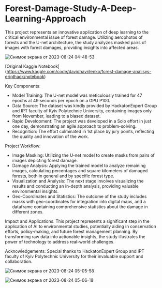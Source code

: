 # Forest-Damage-Study-A-Deep-Learning-Approach
This project represents an innovative application of deep learning to the critical environmental issue of forest damage. Utilizing aerophotos of forests and the U-net architecture, the study analyzes masked pairs of images with forest damages, providing insights into affected areas.

![Снимок экрана от 2023-08-24 04-48-53](https://github.com/D1H1/Forest-Damage-Study-A-Deep-Learning-Approach/assets/94292673/a53924e9-cb2d-4de8-b734-0b837c6b305f)

[Original Kaggle Notebook] (https://www.kaggle.com/code/davidhavrilenko/forest-damage-analisys-eripthack/notebook)

Key Components:
- Model Training: The U-net model was meticulously trained for 47 epochs at 49 seconds per epoch on a GPU P100.
- Data Source: The dataset was kindly provided by HackatonExpert Group and IPT faculty of Kyiv Polytechnic University, containing images only from November, leading to a biased dataset.
- Rapid Development: The project was developed in a Solo effort in just one day, demonstrating an agile approach to problem-solving.
- Recognition: The effort culminated in 1st place by jury points, reflecting the quality and innovation of the work.


Project Workflow:
- Image Masking: Utilizing the U-net model to create masks from pairs of images depicting forest damage.
- Damage Analysis: Applying the trained model to analyze remaining images, calculating percentages and square kilometers of damaged forests, both in general and by specific forest type.
- Visualization and Analysis: The next stage involves visualizing the results and conducting an in-depth analysis, providing valuable environmental insights.
- Geo-Coordinates and Statistics: The outcome of the study includes masks with geo-coordinates for integration into digital maps, and a dataframe containing comprehensive statistics about the damage in different zones.


Impact and Applications:
This project represents a significant step in the application of AI to environmental studies, potentially aiding in conservation efforts, policy-making, and future forest management planning. By transforming raw data into actionable insights, the study illustrates the power of technology to address real-world challenges.

Acknowledgements:
Special thanks to HackatonExpert Group and IPT faculty of Kyiv Polytechnic University for their invaluable support and collaboration.

![Снимок экрана от 2023-08-24 05-05-58](https://github.com/D1H1/Forest-Damage-Study-A-Deep-Learning-Approach/assets/94292673/13710ff3-425e-4f07-9e41-1c6dab45de87)

![Снимок экрана от 2023-08-24 05-06-18](https://github.com/D1H1/Forest-Damage-Study-A-Deep-Learning-Approach/assets/94292673/1344f517-711d-4c65-a541-e834f8596a8c)
